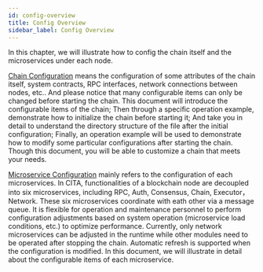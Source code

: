 ```yaml
---
id: config-overview
title: Config Overview
sidebar_label: Config Overview
---
```


In this chapter, we will illustrate how to config the chain itself and the microservices under each node.

[Chain Configuration](./configuration/chain_config) means the configuration of some attributes of the chain itself, system contracts, RPC interfaces, network connections between nodes, etc.. And please notice that many configurable items can only be changed before starting the chain.
This document will introduce the configurable items of the chain;
Then through a specific operation example, demonstrate how to initialize the chain before starting it;
And take you in detail to understand the directory structure of the file after the initial configuration;
Finally, an operation example will be used to demonstrate how to modify some particular configurations after starting the chain.
Though this document, you will be able to customize a chain that meets your needs.

[Microservice Configuration](./configuration/service_config) mainly refers to the configuration of each microservices. In CITA, functionalities of a blockchain node are decoupled into six microservices, including RPC, Auth, Consensus, Chain, Executor，Network. These six microservices coordinate with eath other via a message queue.
It is flexible for operation and maintenance personnel to perform configuration adjustments based on system operation (microservice load conditions, etc.) to optimize performance.
Currently, only network microservices can be adjusted in the runtime while other modules need to be operated after stopping the chain. Automatic refresh is supported when the configuration is modified.
In this document, we will illustrate in detail about the configurable items of each microservice.
